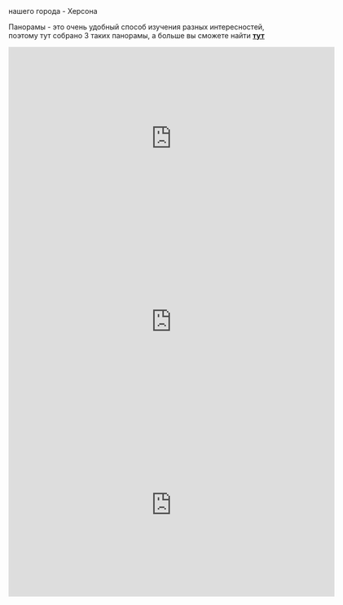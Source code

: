 <section>
    <title>Панорамы</title>
    <subtitle>нашего города - Херсона</subtitle>
</section>

Панорамы - это очень удобный способ изучения разных интересностей, поэтому тут собрано 3 таких панорамы, а больше вы сможете найти **[тут](https://3dkherson.com/)**

<imgrow>
    <pic image_file="panorama.png" alt="Приклад панорами" />
    <pic image_file="panorama2.png" alt="Приклад панорами" />
</imgrow>

<imgrow>
    <iframe width='640' height='360' src='https://roundme.com/embed/613781/1949571' frameborder='0' webkitallowfullscreen mozallowfullscreen allowfullscreen></iframe>
</imgrow>

<imgrow>
    <iframe width='640' height='360' src='https://roundme.com/embed/63749/157557' frameborder='0' webkitallowfullscreen mozallowfullscreen allowfullscreen></iframe>
</imgrow>

<imgrow>
    <iframe width='640' height='360' src='https://roundme.com/embed/659120/2086025' frameborder='0' webkitallowfullscreen mozallowfullscreen allowfullscreen></iframe>
</imgrow>
